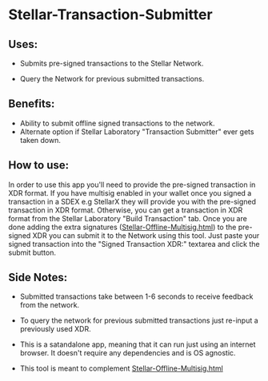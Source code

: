 # Stellar-Transaction-Submitter

## Uses:
- Submits pre-signed transactions to the Stellar Network.
  
- Query the Network for previous submitted transactions.

## Benefits: 
- Ability to submit offline signed transactions to the network.
- Alternate option if Stellar Laboratory "Transaction Submitter" ever gets taken down.

## How to use: 
  In order to use this app you'll need to provide the pre-signed transaction in XDR format.
  If you have multisig enabled in your wallet once you signed a transaction in a SDEX e.g StellarX they will provide you with
  the pre-signed transaction in XDR format. Otherwise, you can get a transaction in XDR format from the Stellar 
  Laboratory "Build Transaction" tab. Once you are done adding the extra signatures ([Stellar-Offline-Multisig.html](https://github.com/Chevy-Lu/Stellar-Offline-Multisig)) to the pre-signed XDR you can submit it to the Network using this 
  tool. Just paste your signed transaction into the "Signed Transaction XDR:" textarea and click the submit button. 

## Side Notes:
- Submitted transactions take between 1-6 seconds to receive feedback from the network.

- To query the network for previous submitted transactions just re-input a previously used XDR. 

- This is a satandalone app, meaning that it can run just using an internet browser. It doesn't require any dependencies and is OS agnostic.

- This tool is meant to complement [Stellar-Offline-Multisig.html](https://github.com/Chevy-Lu/Stellar-Offline-Multisig)
